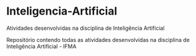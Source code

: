 # Inteligencia-Artificial
Atividades desenvolvidas na disciplina de Inteligência Artificial

Repositório contendo todas as atividades desenvolvidas na disciplina de Inteligência Artificial - IFMA

